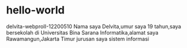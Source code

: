 # hello-world
delvita-webproII-12200510
Nama saya Delvita,umur saya 19 tahun,saya bersekolah di Universitas Bina Sarana Informatika,alamat saya Rawamangun,Jakarta Timur
jurusan saya sistem informasi
